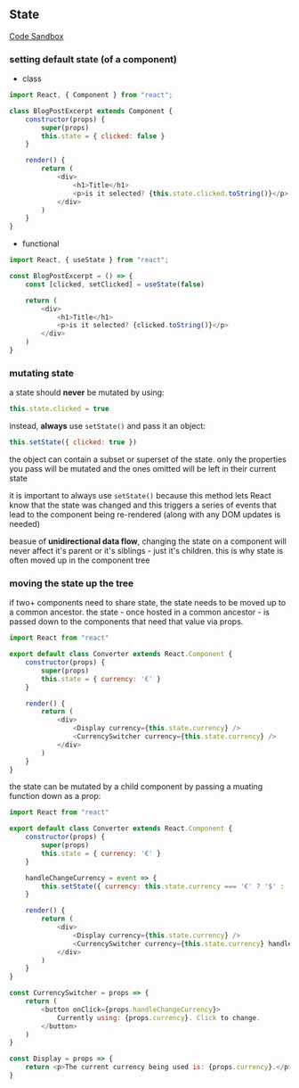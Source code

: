 ## State

[Code Sandbox](https://codesandbox.io/s/state-gknfv)

### setting default state (of a component)

 - class 
```javascript
import React, { Component } from "react";

class BlogPostExcerpt extends Component {
    constructor(props) {
        super(props)
        this.state = { clicked: false }
    }

    render() {
        return (
            <div>
                <h1>Title</h1>
                <p>is it selected? {this.state.clicked.toString()}</p>
            </div>
        )
    }
}
```
 - functional 
```javascript
import React, { useState } from "react";

const BlogPostExcerpt = () => {
    const [clicked, setClicked] = useState(false)

    return (
        <div>
            <h1>Title</h1>
            <p>is it selected? {clicked.toString()}</p>
        </div>
    )
}
```

### mutating state

a state should __never__ be mutated by using:
```javascript
this.state.clicked = true
```

instead, __always__ use `setState()` and pass it an object:
```javascript
this.setState({ clicked: true })
```

the object can contain a subset or superset of the state. only the properties you pass will be mutated and the ones omitted will be left in their current state

it is important to always use `setState()` because this method lets React know that the state was changed and this triggers a series of events that lead to the component being re-rendered (along with any DOM updates is needed)

beasue of __unidirectional data flow__, changing the state on a component will never affect it's parent or it's siblings - just it's children. this is why state is often moved up in the component tree

### moving the state up the tree

if two+ components need to share state, the state needs to be moved up to a common ancestor. the state - once hosted in a common ancestor - is passed down to the components that need that value via props.

```javascript
import React from "react"

export default class Converter extends React.Component {
    constructor(props) {
        super(props)
        this.state = { currency: '€' }
    }

    render() {
        return (
            <div>
                <Display currency={this.state.currency} />
                <CurrencySwitcher currency={this.state.currency} />
            </div>
        )
    }
}
```

the state can be mutated by a child component by passing a muating function down as a prop:

```javascript
import React from "react"

export default class Converter extends React.Component {
    constructor(props) {
        super(props)
        this.state = { currency: '€' }
    }

    handleChangeCurrency = event => {
        this.setState({ currency: this.state.currency === '€' ? '$' : '€'})
    }

    render() {
        return (
            <div>
                <Display currency={this.state.currency} />
                <CurrencySwitcher currency={this.state.currency} handleChangeCurrency={this.handleChangeCurrency} />
            </div>
        )
    }
}

const CurrencySwitcher = props => {
    return (
        <button onClick={props.handleChangeCurrency}>
            Currently using: {props.currency}. Click to change.
        </button>
    )
}

const Display = props => {
    return <p>The current currency being used is: {props.currency}.</p>
}
```